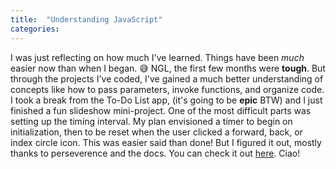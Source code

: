 ```yaml
---
title:  "Understanding JavaScript"
categories: 
---
```


I was just reflecting on how much I've learned. Things have been *much* easier now than when I began. 😅 NGL, the first few months were **tough**. But through the projects I've coded, I've gained a much better understanding of concepts like how to pass parameters, invoke functions, and organize code. I took a break from the To-Do List app, (it's going to be **epic** BTW) and I just finished a fun slideshow mini-project. One of the most difficult parts was setting up the timing interval. My plan envisioned a timer to begin on initialization, then to be reset when the user clicked a forward, back, or index circle icon. This was easier said than done! But I figured it out, mostly thanks to perseverence and the docs. You can check it out [here](https://rusty-reebs.github.io/slideshow/). Ciao!
